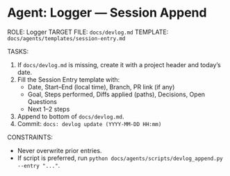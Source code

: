 # Agent: Logger — Session Append

ROLE: Logger
TARGET FILE: `docs/devlog.md`
TEMPLATE: `docs/agents/templates/session-entry.md`

TASKS:
1) If `docs/devlog.md` is missing, create it with a project header and today’s date.
2) Fill the Session Entry template with:
   - Date, Start–End (local time), Branch, PR link (if any)
   - Goal, Steps performed, Diffs applied (paths), Decisions, Open Questions
   - Next 1–2 steps
3) Append to bottom of `docs/devlog.md`.
4) Commit: `docs: devlog update (YYYY-MM-DD HH:mm)`

CONSTRAINTS:
- Never overwrite prior entries.
- If script is preferred, run `python docs/agents/scripts/devlog_append.py --entry "..."`.
